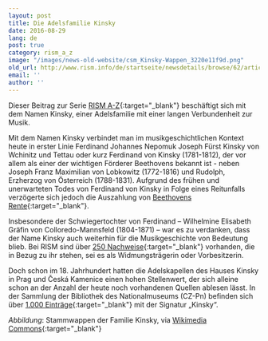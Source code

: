 ```yaml
---
layout: post
title: Die Adelsfamilie Kinsky
date: 2016-08-29
lang: de
post: true
category: rism_a_z
image: "/images/news-old-website/csm_Kinsky-Wappen_3220e11f9d.png"
old_url: http://www.rism.info/de/startseite/newsdetails/browse/62/article/64/the-house-of-kinsky.html
email: ''
author: ''
---
```



Dieser Beitrag zur Serie [RISM A-Z](http://www.rism.info/de/home/news-archive/select/rism_a_z){:target="_blank"} beschäftigt sich mit dem Namen Kinsky, einer Adelsfamilie mit einer langen Verbundenheit zur Musik.

Mit dem Namen Kinsky verbindet man im musikgeschichtlichen Kontext heute in erster Linie Ferdinand Johannes Nepomuk Joseph Fürst Kinsky von Wchinitz und Tettau oder kurz Ferdinand von Kinsky (1781-1812), der vor allem als einer der wichtigen Förderer Beethovens bekannt ist - neben Joseph Franz Maximilian von Lobkowitz (1772-1816) und Rudolph, Erzherzog von Österreich (1788-1831). Aufgrund des frühen und unerwarteten Todes von Ferdinand von Kinsky in Folge eines Reitunfalls verzögerte sich jedoch die Auszahlung von [Beethovens Rente](http://www.beethoven-haus-bonn.de/sixcms/detail.php/35278){:target="_blank"}.

Insbesondere der Schwiegertochter von Ferdinand – Wilhelmine Elisabeth Gräfin von Colloredo-Mannsfeld (1804-1871) – war es zu verdanken, dass der Name Kinsky auch weiterhin für die Musikgeschichte von Bedeutung blieb. Bei RISM sind über [250 Nachweise](https://opac.rism.info/search?View=rism&q=Colloredo-Mannsfeld){:target="_blank"} vorhanden, die in Bezug zu ihr stehen, sei es als Widmungsträgerin oder Vorbesitzerin.

Doch schon im 18. Jahrhundert hatten die Adelskapellen des Hauses Kinsky in Prag und Česká Kamenice einen hohen Stellenwert, der sich alleine schon an der Anzahl der heute noch vorhandenen Quellen ablesen lässt. In der Sammlung der Bibliothek des Nationalmuseums (CZ-Pn) befinden sich über [1.000 Einträge](https://opac.rism.info/search?View=rism&callno=Kinsky){:target="_blank"} mit der Signatur „Kinsky“.

_Abbildung_: Stammwappen der Familie Kinsky, via [Wikimedia Commons](https://de.wikipedia.org/wiki/Datei:Kinsky-Wappen.png){:target="_blank"}

<script type="text/javascript">var switchTo5x=true;</script><script type="text/javascript" src="http://w.sharethis.com/button/buttons.js"></script><script type="text/javascript">stLight.options({publisher: "9b601438-1ce1-49d8-bfd7-9cff5df54c17", doNotHash: false, doNotCopy: false, hashAddressBar: false});</script>
